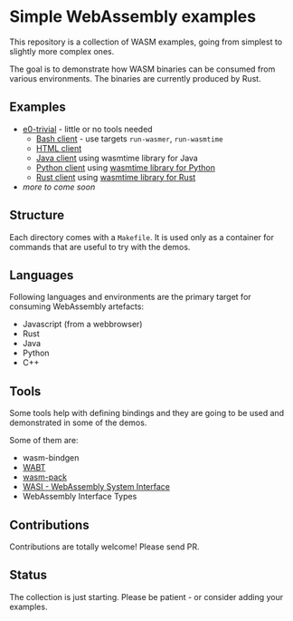# Simple WebAssembly examples

This repository is a collection of WASM examples, going from simplest to slightly more complex ones.

The goal is to demonstrate how WASM binaries can be consumed from various environments.
The binaries are currently produced by Rust.

## Examples

* [e0-trivial](e0-trivial/README.md) - little or no tools needed
  * [Bash client](e0-trivial/Makefile) - use targets `run-wasmer`, `run-wasmtime`
  * [HTML client](e0-trivial/example.html)
  * [Java client](e0-trivial-java-client/) using wasmtime library for Java
  * [Python client](e0-trivial-python-client/) using [wasmtime library for Python](https://pypi.org/project/wasmtime/)
  * [Rust client](e0-trivial-rust-client) using [wasmtime library for Rust](https://github.com/bytecodealliance/wasmtime)
* _more to come soon_

## Structure

Each directory comes with a `Makefile`. It is used only as a container for commands that are useful to try with the demos.

## Languages

Following languages and environments are the primary target for consuming WebAssembly artefacts:

- Javascript (from a webbrowser)
- Rust
- Java
- Python
- C++

## Tools

Some tools help with defining bindings and they are going to be used and demonstrated in some of the demos.

Some of them are:

- wasm-bindgen
- [WABT](https://github.com/WebAssembly/wabt)
- [wasm-pack](https://rustwasm.github.io/wasm-pack/)
- [WASI - WebAssembly System Interface](https://github.com/webassembly/wasi)
- WebAssembly Interface Types

## Contributions

Contributions are totally welcome!
Please send PR.

## Status

The collection is just starting. Please be patient - or consider adding your examples.
